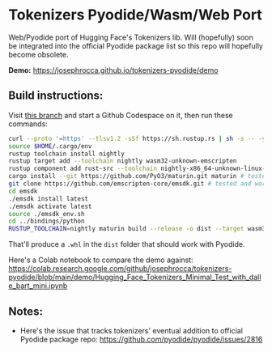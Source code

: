 # Tokenizers Pyodide/Wasm/Web Port
Web/Pyodide port of Hugging Face's Tokenizers lib. Will (hopefully) soon be integrated into the official Pyodide package list so this repo will hopefully become obsolete.

**Demo:** https://josephrocca.github.io/tokenizers-pyodide/demo

## Build instructions:
Visit [this branch](https://github.com/josephrocca/tokenizers/tree/pyodide) and start a Github Codespace on it, then run these commands:
```bash
curl --proto '=https' --tlsv1.2 -sSf https://sh.rustup.rs | sh -s -- -y
source $HOME/.cargo/env
rustup toolchain install nightly
rustup target add --toolchain nightly wasm32-unknown-emscripten
rustup component add rust-src --toolchain nightly-x86_64-unknown-linux-gnu
cargo install --git https://github.com/PyO3/maturin.git maturin # tested and working at commit hash 05169de
git clone https://github.com/emscripten-core/emsdk.git # tested and working at commit hash 517e02f
cd emsdk
./emsdk install latest
./emsdk activate latest
source ./emsdk_env.sh
cd ../bindings/python
RUSTUP_TOOLCHAIN=nightly maturin build --release -o dist --target wasm32-unknown-emscripten -i python3.10
```
That'll produce a `.whl` in the `dist` folder that should work with Pyodide.

Here's a Colab notebook to compare the demo against: https://colab.research.google.com/github/josephrocca/tokenizers-pyodide/blob/main/demo/Hugging_Face_Tokenizers_Minimal_Test_with_dalle_bart_mini.ipynb

## Notes:

* Here's the issue that tracks tokenizers' eventual addition to official Pyodide package repo: https://github.com/pyodide/pyodide/issues/2816
